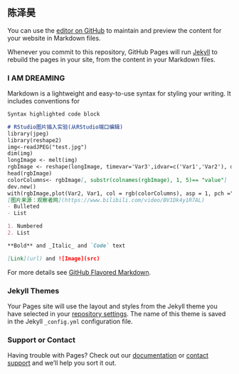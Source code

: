 ## 陈泽昊

You can use the [editor on GitHub](https://github.com/chenmouse/mouse/edit/master/README.md) to maintain and preview the content for your website in Markdown files.

Whenever you commit to this repository, GitHub Pages will run [Jekyll](https://jekyllrb.com/) to rebuild the pages in your site, from the content in your Markdown files.

### I AM DREAMING

Markdown is a lightweight and easy-to-use syntax for styling your writing. It includes conventions for

```markdown
Syntax highlighted code block

# RStudio图片插入实验(从RStudio端口编辑)
library(jpeg)
library(reshape2)
img<-readJPEG("test.jpg")
dim(img)
longImage <- melt(img)
rgbImage <- reshape(longImage, timevar='Var3',idvar=c('Var1','Var2'), direction='wide')
head(rgbImage)
colorColumns<- rgbImage[, substr(colnames(rgbImage), 1, 5)== "value"]
dev.new()
with(rgbImage,plot(Var2, Var1, col = rgb(colorColumns), asp = 1, pch =".",axes=T,xlab='',ylab=''))
[图片来源：观察者网](https://www.bilibili.com/video/BV1Dk4y1R7AL)
- Bulleted
- List

1. Numbered
2. List

**Bold** and _Italic_ and `Code` text

[Link](url) and ![Image](src)
```

For more details see [GitHub Flavored Markdown](https://guides.github.com/features/mastering-markdown/).

### Jekyll Themes

Your Pages site will use the layout and styles from the Jekyll theme you have selected in your [repository settings](https://github.com/chenmouse/mouse/settings). The name of this theme is saved in the Jekyll `_config.yml` configuration file.

### Support or Contact

Having trouble with Pages? Check out our [documentation](https://help.github.com/categories/github-pages-basics/) or [contact support](https://github.com/contact) and we’ll help you sort it out.
